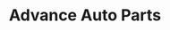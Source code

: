 ---
title: "Advance Auto Parts"
url: /lancaster/advance-auto-parts-east-main-street/
shop: car parts
---
